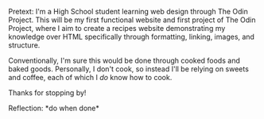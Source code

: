 Pretext: I'm a High School student learning web design through The Odin Project. This will be my first functional website and first project of The Odin Project, where I aim to create a recipes website demonstrating my knowledge over HTML specifically through formatting, linking, images, and structure. 

Conventionally, I'm sure this would be done through cooked foods and baked goods. Personally, I don't cook, so instead I'll be relying on sweets and coffee, each of which I <em>do</em> know how to cook.

Thanks for stopping by!

Reflection: *do when done\*